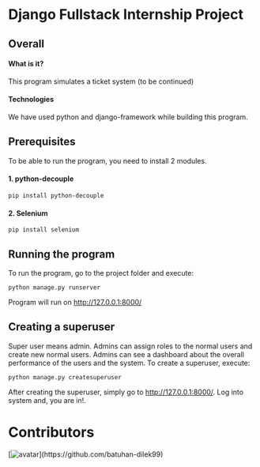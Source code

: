 # Django Fullstack Internship Project

## Overall
#### What is it?
This program simulates a ticket system (to be continued)
#### Technologies
We have used python and django-framework while building this program.


## Prerequisites
To be able to run the program, you need to install 2 modules.
#### 1. python-decouple
```
pip install python-decouple
```
#### 2. Selenium
```
pip install selenium
```
## Running the program
To run the program, go to the project folder and execute:
```
python manage.py runserver
```
Program will run on http://127.0.0.1:8000/

## Creating a superuser
Super user means admin. Admins can assign roles to the normal users and create new normal users. Admins can see a dashboard about the overall performance of the users and the system.
To create a superuser, execute:
```
python manage.py createsuperuser
```
After creating the superuser, simply go to http://127.0.0.1:8000/.
Log into system and, you are in!.

# Contributors
[![avatar](https://avatars.githubusercontent.com/u/80598580?s=40&v=4?)](https://github.com/batuhan-dilek99)
